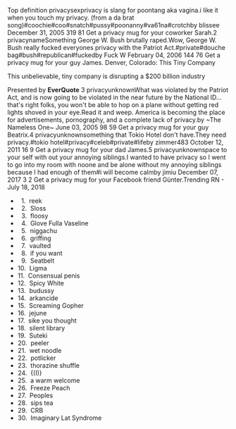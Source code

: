 Top definition privacysexprivacy is slang for poontang aka vagina.i like it when you touch my privacy. (from a da brat song)#coochie#coo#snatch#pussy#poonanny#va61na#crotchby blissee December 31, 2005 319 81 Get a privacy mug for your coworker Sarah.2 privacynameSomething George W. Bush brutally raped.Wow, George W. Bush really fucked everyones privacy with the Patriot Act.#private#douche bag#bush#republican#fuckedby Fuck W February 04, 2006 144 76 Get a privacy mug for your guy James. Denver, Colorado: This Tiny Company

This unbelievable, tiny company is disrupting a $200 billion industry

Presented by **EverQuote** 3 privacyunknownWhat was violated by the Patriot Act, and is now going to be violated in the near future by the National ID... that's right folks, you won't be able to hop on a plane without getting red lights shoved in your eye.Read it and weep. America is becoming the place for advertisements, pornography, and a complete lack of privacy.by ~The Nameless One~ June 03, 2005 98 59 Get a privacy mug for your guy Beatrix.4 privacyunknownsomething that Tokio Hotel don't have.They need privacy.#tokio hotel#privacy#celeb#private#lifeby zimmer483 October 12, 2011 16 9 Get a privacy mug for your dad James.5 privacyunknownspace to your self with out your annoying siblings.I wanted to have privacy so I went to go into my room with noone and be alone without my annoying siblings because I had enough of them#i will become calmby jimiu December 07, 2017 3 2 Get a privacy mug for your Facebook friend Günter.Trending RN - July 18, 2018

*     1.  reek
*     2.  Sloss
*     3.  floosy
*     4.  Glove Fulla Vaseline
*     5.  niggachu
*     6.  griffing
*     7.  vaulted
*     8.  if you want
*     9.  Seatbelt
*   10.  Ligma
*   11.  Consensual penis
*   12.  Spicy White
*   13.  budussy
*   14.  arkancide
*   15.  Screaming Gopher
*   16.  jejune
*   17.  sike you thought
*   18.  silent library
*   19.  Suteki
*   20.  peeler
*   21.  wet noodle
*   22.  potlicker
*   23.  thorazine shuffle
*   24.  {(I)}
*   25.  a warm welcome
*   26.  Freeze Peach
*   27.  Peoples
*   28.  sips tea
*   29.  CRB
*   30.  Imaginary Lat Syndrome